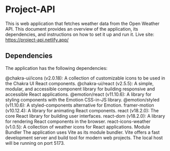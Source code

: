 # Project-API
This is web application that fetches weather data from the Open Weather API. This document provides an overview of the application, its dependencies, and instructions on how to set it up and run it.
Live site: https://project-api.netlify.app/
## Dependencies
The application has the following dependencies:

@chakra-ui/icons (v2.0.18): A collection of customizable icons to be used in the Chakra UI React components.
@chakra-ui/react (v2.5.5): A simple, modular, and accessible component library for building responsive and accessible React applications.
@emotion/react (v11.10.6): A library for styling components with the Emotion CSS-in-JS library.
@emotion/styled (v11.10.6): A styled-components alternative for Emotion.
framer-motion (v10.12.4): A library for animating React components.
react (v18.2.0): The core React library for building user interfaces.
react-dom (v18.2.0): A library for rendering React components in the browser.
react-icons-weather (v1.0.5): A collection of weather icons for React applications.
Module Bundler
The application uses Vite as its module bundler. Vite offers a fast development server and build tool for modern web projects. The local host will be running on port 5173.
